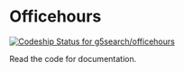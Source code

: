 # Officehours

[![Codeship Status for g5search/officehours](https://app.codeship.com/projects/58f88bd0-f98f-0135-9c22-5e26279b958e/status?branch=master)](https://app.codeship.com/projects/278583)

Read the code for documentation.
